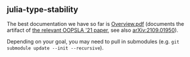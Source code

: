 ## julia-type-stability

The best documentation we have so far is [Overview.pdf](./Overview.pdf) (documents the
artifact of [the relevant OOPSLA '21 paper][doi], see also [arXiv:2109.01950][arxiv]).

[doi]: https://doi.org/10.1145/3485527
[arxiv]: https://arxiv.org/abs/2109.01950

Depending on your goal, you may need to
pull in submodules (e.g. `git submodule update --init --recursive`).

